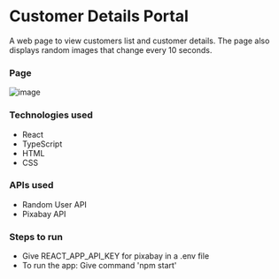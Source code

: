 # Customer Details Portal

A web page to view customers list and customer details. The page also displays random images that change every 10 seconds.

### Page
![image](https://github.com/user-attachments/assets/f269e794-6c98-49a2-a6f0-e92244a5b7b6)

### Technologies used

- React
- TypeScript
- HTML
- CSS

### APIs used

- Random User API
- Pixabay API

### Steps to run

- Give REACT_APP_API_KEY for pixabay in a .env file
- To run the app: Give command 'npm start'
